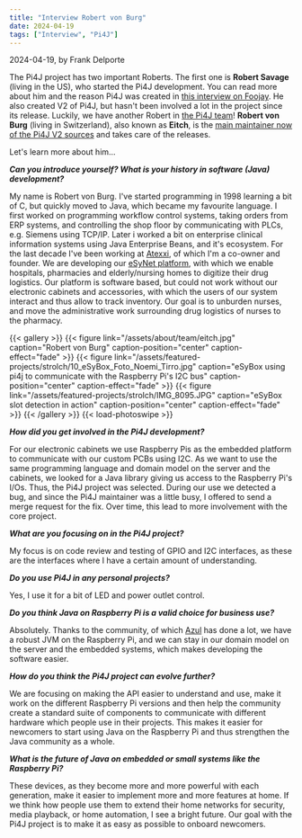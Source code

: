 ```yaml
---
title: "Interview Robert von Burg"
date: 2024-04-19
tags: ["Interview", "Pi4J"]
---
```


2024-04-19, by Frank Delporte

The Pi4J project has two important Roberts. The first one is **Robert Savage** (living in the US), who started the Pi4J development. You can read more about him and the reason Pi4J was created in [this interview on Foojay](https://foojay.io/today/interviews-with-robert-savage-and-johan-vos-on-the-state-of-java-on-raspberry-pi/). He also created V2 of Pi4J, but hasn't been involved a lot in the project since its release. Luckily, we have another Robert in [the Pi4J team](https://pi4j.com/about/team/)! **Robert von Burg** (living in Switzerland), also known as **Eitch**, is the [main maintainer now of the Pi4J V2 sources](https://github.com/Pi4J/pi4j-v2) and takes care of the releases.

Let's learn more about him...

_**Can you introduce yourself? What is your history in software (Java) development?**_

My name is Robert von Burg. I've started programming in 1998 learning a bit of C, but quickly moved to Java, which became my favourite language. 
I first worked on programming workflow control systems, taking orders from ERP systems, and controlling the shop floor by communicating with PLCs, e.g. Siemens using TCP/IP.
Later i worked a bit on enterprise clinical information systems using Java Enterprise Beans, and it's ecosystem.
For the last decade I've been working at [Atexxi](https://www.atexxi.ch/), of which I'm a co-owner and founder. We are developing our [eSyNet platform](https://www.atexxi.ch/system/), 
with which we enable hospitals, pharmacies and elderly/nursing homes to digitize their drug logistics. Our platform is software based, but could not work without our electronic cabinets and accessories,
with which the users of our system interact and thus allow to track inventory.
Our goal is to unburden nurses, and move the administrative work surrounding drug logistics of nurses to the pharmacy.

{{< gallery >}}
{{< figure link="/assets/about/team/eitch.jpg" caption="Robert von Burg" caption-position="center" caption-effect="fade" >}}
{{< figure link="/assets/featured-projects/strolch/10_eSyBox_Foto_Noemi_Tirro.jpg" caption="eSyBox using pi4j to communicate with the Raspberry Pi's I2C bus" caption-position="center" caption-effect="fade" >}}
{{< figure link="/assets/featured-projects/strolch/IMG_8095.JPG" caption="eSyBox slot detection in action" caption-position="center" caption-effect="fade" >}}
{{< /gallery >}}
{{< load-photoswipe >}}

_**How did you get involved in the Pi4J development?**_

For our electronic cabinets we use Raspberry Pis as the embedded platform to communicate with our custom PCBs using I2C. As we want to use the same programming language and domain model on the server and the cabinets, we looked for a Java library giving us access to the Raspberry Pi's I/Os. Thus, the Pi4J project was selected. During our use we detected a bug, and since the Pi4J maintainer was a little busy, I offered to send a merge request for the fix. Over time, this lead to more involvement with the core project.

_**What are you focusing on in the Pi4J project?**_

My focus is on code review and testing of GPIO and I2C interfaces, as these are the interfaces where I have a certain amount of understanding.

_**Do you use Pi4J in any personal projects?**_

Yes, I use it for a bit of LED and power outlet control. 

_**Do you think Java on Raspberry Pi is a valid choice for business use?**_

Absolutely. Thanks to the community, of which [Azul](https://www.azul.com/) has done a lot, we have a robust JVM on the Raspberry Pi, and we can stay in our domain model on the server and the embedded systems, which makes developing the software easier.

_**How do you think the Pi4J project can evolve further?**_

We are focusing on making the API easier to understand and use, make it work on the different Raspberry Pi versions and then help the community create a standard suite of components to communicate with different hardware which people use in their projects. This makes it easier for newcomers to start using Java on the Raspberry Pi and thus strengthen the Java community as a whole.

_**What is the future of Java on embedded or small systems like the Raspberry Pi?**_

These devices, as they become more and more powerful with each generation, make it easier to implement more and more features at home. If we think how people use them to extend their home networks for security, media playback, or home automation, I see a bright future. Our goal with the Pi4J project is to make it as easy as possible to onboard newcomers.